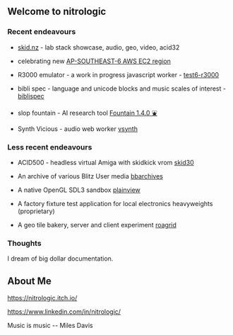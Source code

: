 ## Welcome to nitrologic

### Recent endeavours

* [skid.nz](https://skid.nz/dsptool.html) - lab stack showcase, audio, geo, video, acid32

* celebrating new [AP-SOUTHEAST-6 AWS EC2 region](https://nitrologic.github.io/awszone6)

* R3000 emulator - a work in progress javascript worker - [test6-r3000](https://github.com/nitrologic/fountain/blob/main/slop/test6-r3000.slop.js)

* bibli spec - language and unicode blocks and music scales of interest - [biblispec](https://github.com/nitrologic/biblispec)

* slop fountain - AI research tool [Fountain 1.4.0 ⛲](https://github.com/nitrologic/fountain) 

* Synth Vicious - audio web worker [vsynth](https://github.com/nitrologic/vsynth)


### Less recent endeavours

* ACID500 - headless virtual Amiga with skidkick vrom [skid30](https://github.com/nitrologic/skid30)

* An archive of various Blitz User media [bbarchives](https://github.com/nitrologic/bbarchives)

* A native OpenGL SDL3 sandbox [plainview](https://github.com/nitrologic/plainview)

* A factory fixture test application for local electronics heavyweights (proprietary)

* A geo tile bakery, server and client experiment  [roagrid](https://github.com/nitrologic/roagrid)

### Thoughts

I dream of big dollar documentation.

## About Me

https://nitrologic.itch.io/

https://www.linkedin.com/in/nitrologic/

Music is music -- Miles Davis
